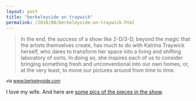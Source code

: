 ```yaml
---
layout: post
title: "berkeleyside on traywick"
permalink: /2010/08/berkeleyside-on-traywick.html
---
```


<blockquote><p>In the end, the success of a show like 2-D/3-D, beyond the magic that the artists themselves create, has much to do with Katrina Traywick herself, who dares to transform her space into a living and shifting laboratory of sorts. In doing so, she inspires each of us to consider bringing something fresh and unconventional into our own homes, or, at the very least, to move our pictures around from time to time.</p></blockquote>

<p><small>via <a href="http://www.berkeleyside.com/2010/08/05/traywick-gallery-showcases-art-and-owner/">www.berkeleyside.com</a></small></p>

<p>I love my wife. And here are <a href="http://www.traywick.com/gallery/2D3D">some pics of the pieces in the show</a>. </p>


